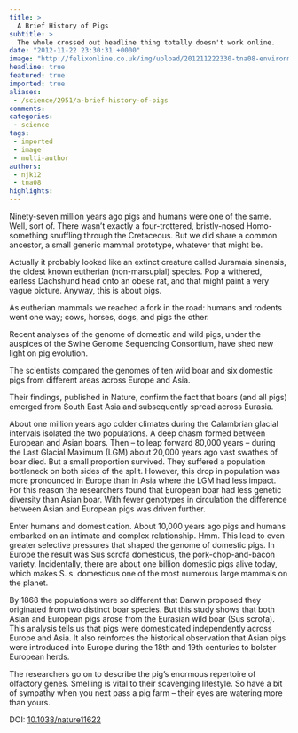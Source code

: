 ```yaml
---
title: >
  A Brief History of Pigs
subtitle: >
  The whole crossed out headline thing totally doesn't work online.
date: "2012-11-22 23:30:31 +0000"
image: "http://felixonline.co.uk/img/upload/201211222330-tna08-environmental-impact-disposal-waste-large-scale-pig-production-copy.jpg"
headline: true
featured: true
imported: true
aliases:
 - /science/2951/a-brief-history-of-pigs
comments:
categories:
 - science
tags:
 - imported
 - image
 - multi-author
authors:
 - njk12
 - tna08
highlights:
---
```


Ninety-seven million years ago pigs and humans were one of the same. Well, sort of. There wasn’t exactly a four-trottered, bristly-nosed Homo-something snuffling through the Cretaceous. But we did share a common ancestor, a small generic mammal prototype, whatever that might be.

Actually it probably looked like an extinct creature called Juramaia sinensis, the oldest known eutherian (non-marsupial) species. Pop a withered, earless Dachshund head onto an obese rat, and that might paint a very vague picture. Anyway, this is about pigs.

As eutherian mammals we reached a fork in the road: humans and rodents went one way; cows, horses, dogs, and pigs the other.

Recent analyses of the genome of domestic and wild pigs, under the auspices of the Swine Genome Sequencing Consortium, have shed new light on pig evolution.

The scientists compared the genomes of ten wild boar and six domestic pigs from different areas across Europe and Asia.

Their findings, published in Nature, confirm the fact that boars (and all pigs) emerged from South East Asia and subsequently spread across Eurasia.

About one million years ago colder climates during the Calambrian glacial intervals isolated the two populations. A deep chasm formed between European and Asian boars.
 Then – to leap forward 80,000 years – during the Last Glacial Maximum (LGM) about 20,000 years ago vast swathes of boar died. But a small proportion survived. They suffered a population bottleneck on both sides of the split. However, this drop in population was more pronounced in Europe than in Asia where the LGM had less impact. For this reason the researchers found that European boar had less genetic diversity than Asian boar. With fewer genotypes in circulation the difference between Asian and European pigs was driven further.

Enter humans and domestication. About 10,000 years ago pigs and humans embarked on an intimate and complex relationship. Hmm. This lead to even greater selective pressures that shaped the genome of domestic pigs. In Europe the result was Sus scrofa domesticus, the pork-chop-and-bacon variety. Incidentally, there are about one billion domestic pigs alive today, which makes S. s. domesticus one of the most numerous large mammals on the planet.

By 1868 the populations were so different that Darwin proposed they originated from two distinct boar species. But this study shows that both Asian and European pigs arose from the Eurasian wild boar (Sus scrofa). This analysis tells us that pigs were domesticated independently across Europe and Asia. It also reinforces the historical observation that Asian pigs were introduced into Europe during the 18th and 19th centuries to bolster European herds.

The researchers go on to describe the pig’s enormous repertoire of olfactory genes. Smelling is vital to their scavenging lifestyle. So have a bit of sympathy when you next pass a pig farm – their eyes are watering more than yours.

DOI: [10.1038/nature11622](http://www.nature.com/nature/journal/v491/n7424/full/nature11622.html)
